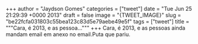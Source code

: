 
+++
author = "Jaydson Gomes"
categories = ["tweet"]
date = "Tue Jun 25 21:29:39 +0000 2013"
draft = false
image = "{TWEET_IMAGE}"
slug = "be22fcfa031803c55bea123c83d5e79aebe49e5f"
tags = ["tweet"]
title = """Cara, é 2013, e as pessoa..."""
+++
Cara, é 2013, e as pessoas ainda mandam email em anexo no email.Puta que pariu.
